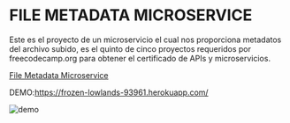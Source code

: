 # FILE METADATA MICROSERVICE

Este es el proyecto de un microservicio el cual nos proporciona metadatos del archivo subido, es el quinto de cinco proyectos requeridos por freecodecamp.org para obtener el certificado de APIs y microservicios.

[File Metadata Microservice](https://www.freecodecamp.org/learn/apis-and-microservices/apis-and-microservices-projects/file-metadata-microservice)

DEMO:https://frozen-lowlands-93961.herokuapp.com/

![demo](https://i.ibb.co/SVWFjMR/file-metadata-mircroservice.png)
